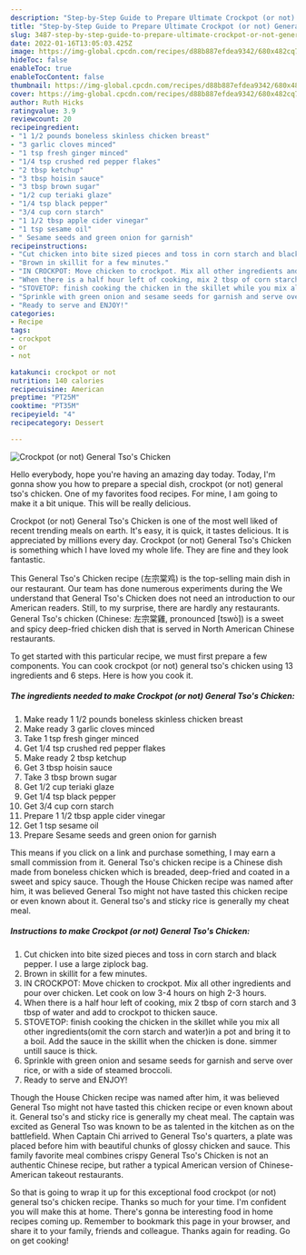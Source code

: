 ```yaml
---
description: "Step-by-Step Guide to Prepare Ultimate Crockpot (or not) General Tso&amp;#39;s Chicken"
title: "Step-by-Step Guide to Prepare Ultimate Crockpot (or not) General Tso&amp;#39;s Chicken"
slug: 3487-step-by-step-guide-to-prepare-ultimate-crockpot-or-not-general-tso-and-39-s-chicken
date: 2022-01-16T13:05:03.425Z
image: https://img-global.cpcdn.com/recipes/d88b887efdea9342/680x482cq70/crockpot-or-not-general-tsos-chicken-recipe-main-photo.jpg
hideToc: false
enableToc: true
enableTocContent: false
thumbnail: https://img-global.cpcdn.com/recipes/d88b887efdea9342/680x482cq70/crockpot-or-not-general-tsos-chicken-recipe-main-photo.jpg
cover: https://img-global.cpcdn.com/recipes/d88b887efdea9342/680x482cq70/crockpot-or-not-general-tsos-chicken-recipe-main-photo.jpg
author: Ruth Hicks
ratingvalue: 3.9
reviewcount: 20
recipeingredient:
- "1 1/2 pounds boneless skinless chicken breast"
- "3 garlic cloves minced"
- "1 tsp fresh ginger minced"
- "1/4 tsp crushed red pepper flakes"
- "2 tbsp ketchup"
- "3 tbsp hoisin sauce"
- "3 tbsp brown sugar"
- "1/2 cup teriaki glaze"
- "1/4 tsp black pepper"
- "3/4 cup corn starch"
- "1 1/2 tbsp apple cider vinegar"
- "1 tsp sesame oil"
- " Sesame seeds and green onion for garnish"
recipeinstructions:
- "Cut chicken into bite sized pieces and toss in corn starch and black pepper. I use a large ziplock bag."
- "Brown in skillit for a few minutes."
- "IN CROCKPOT: Move chicken to crockpot. Mix all other ingredients and pour over chicken. Let cook on low 3-4 hours on high 2-3 hours."
- "When there is a half hour left of cooking, mix 2 tbsp of corn starch and 3 tbsp of water and add to crockpot to thicken sauce."
- "STOVETOP: finish cooking the chicken in the skillet while you mix all other ingredients(omit the corn starch and water)in a pot and bring it to a boil. Add the sauce in the skillit when the chicken is done. simmer untill sauce is thick."
- "Sprinkle with green onion and sesame seeds for garnish and serve over rice, or with a side of steamed broccoli."
- "Ready to serve and ENJOY!"
categories:
- Recipe
tags:
- crockpot
- or
- not

katakunci: crockpot or not 
nutrition: 140 calories
recipecuisine: American
preptime: "PT25M"
cooktime: "PT35M"
recipeyield: "4"
recipecategory: Dessert

---
```



![Crockpot (or not) General Tso&#39;s Chicken](https://img-global.cpcdn.com/recipes/d88b887efdea9342/680x482cq70/crockpot-or-not-general-tsos-chicken-recipe-main-photo.jpg)

Hello everybody, hope you're having an amazing day today. Today, I'm gonna show you how to prepare a special dish, crockpot (or not) general tso&#39;s chicken. One of my favorites food recipes. For mine, I am going to make it a bit unique. This will be really delicious.

Crockpot (or not) General Tso&#39;s Chicken is one of the most well liked of recent trending meals on earth. It's easy, it is quick, it tastes delicious. It is appreciated by millions every day. Crockpot (or not) General Tso&#39;s Chicken is something which I have loved my whole life. They are fine and they look fantastic.

This General Tso&#39;s Chicken recipe (左宗棠鸡) is the top-selling main dish in our restaurant. Our team has done numerous experiments during the We understand that General Tso&#39;s Chicken does not need an introduction to our American readers. Still, to my surprise, there are hardly any restaurants. General Tso&#39;s chicken (Chinese: 左宗棠雞, pronounced [tswò]) is a sweet and spicy deep-fried chicken dish that is served in North American Chinese restaurants.


To get started with this particular recipe, we must first prepare a few components. You can cook crockpot (or not) general tso&#39;s chicken using 13 ingredients and 6 steps. Here is how you cook it.

<!--inarticleads1-->

##### The ingredients needed to make Crockpot (or not) General Tso&#39;s Chicken:

1. Make ready 1 1/2 pounds boneless skinless chicken breast
1. Make ready 3 garlic cloves minced
1. Take 1 tsp fresh ginger minced
1. Get 1/4 tsp crushed red pepper flakes
1. Make ready 2 tbsp ketchup
1. Get 3 tbsp hoisin sauce
1. Take 3 tbsp brown sugar
1. Get 1/2 cup teriaki glaze
1. Get 1/4 tsp black pepper
1. Get 3/4 cup corn starch
1. Prepare 1 1/2 tbsp apple cider vinegar
1. Get 1 tsp sesame oil
1. Prepare  Sesame seeds and green onion for garnish


This means if you click on a link and purchase something, I may earn a small commission from it. General Tso&#39;s chicken recipe is a Chinese dish made from boneless chicken which is breaded, deep-fried and coated in a sweet and spicy sauce. Though the House Chicken recipe was named after him, it was believed General Tso might not have tasted this chicken recipe or even known about it. General tso&#39;s and sticky rice is generally my cheat meal. 

<!--inarticleads2-->

##### Instructions to make Crockpot (or not) General Tso&#39;s Chicken:

1. Cut chicken into bite sized pieces and toss in corn starch and black pepper. I use a large ziplock bag.
1. Brown in skillit for a few minutes.
1. IN CROCKPOT: Move chicken to crockpot. Mix all other ingredients and pour over chicken. Let cook on low 3-4 hours on high 2-3 hours.
1. When there is a half hour left of cooking, mix 2 tbsp of corn starch and 3 tbsp of water and add to crockpot to thicken sauce.
1. STOVETOP: finish cooking the chicken in the skillet while you mix all other ingredients(omit the corn starch and water)in a pot and bring it to a boil. Add the sauce in the skillit when the chicken is done. simmer untill sauce is thick.
1. Sprinkle with green onion and sesame seeds for garnish and serve over rice, or with a side of steamed broccoli.
1. Ready to serve and ENJOY!

Though the House Chicken recipe was named after him, it was believed General Tso might not have tasted this chicken recipe or even known about it. General tso&#39;s and sticky rice is generally my cheat meal. The captain was excited as General Tso was known to be as talented in the kitchen as on the battlefield. When Captain Chi arrived to General Tso&#39;s quarters, a plate was placed before him with beautiful chunks of glossy chicken and sauce. This family favorite meal combines crispy General Tso&#39;s Chicken is not an authentic Chinese recipe, but rather a typical American version of Chinese-American takeout restaurants. 

So that is going to wrap it up for this exceptional food crockpot (or not) general tso&#39;s chicken recipe. Thanks so much for your time. I'm confident you will make this at home. There's gonna be interesting food in home recipes coming up. Remember to bookmark this page in your browser, and share it to your family, friends and colleague. Thanks again for reading. Go on get cooking!
